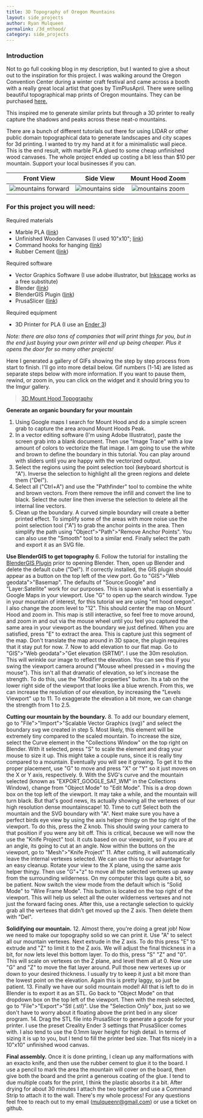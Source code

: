 ```yaml
---
title: 3D Topography of Oregon Mountains
layout: side_projects
author: Ryan Mulqueen
permalink: /3d_mthood/
category: side_projects
---
```


### Introduction

Not to go full cooking blog in my description, but I wanted to give a shout out to the inspiration for this project. I was walking around the Oregon Convention Center during a winter craft festival and came across a booth with a really great local artist that goes by TimPlusApril. There were selling beautiful topographical map prints of Oregon mountains. They can be purchased [here.](https://www.etsy.com/listing/491138531/oregon-mountains-topographic-map-art?gpla=1&gao=1&&utm_source=google&utm_medium=cpc&utm_campaign=shopping_us_-art_and_collectibles&utm_custom1=_k_Cj0KCQjwxJqHBhC4ARIsAChq4auyhaJXLQ4InKe10-dtyfBzqeF02XTUXafrZDXcosWE-Pq_1SdbBx4aAkRiEALw_wcB_k_&utm_content=go_12665398257_121762925993_511610210343_aud-1184785539738:pla-314954651933_c__491138531_102375588&utm_custom2=12665398257&gclid=Cj0KCQjwxJqHBhC4ARIsAChq4auyhaJXLQ4InKe10-dtyfBzqeF02XTUXafrZDXcosWE-Pq_1SdbBx4aAkRiEALw_wcB)

This inspired me to generate similar prints but through a 3D printer to really capture the shadows and peaks across these neat-o mountains.

There are a bunch of different tutorials out there for using LIDAR or other public domain topographical data to generate landscapes and city scapes for 3d printing. I wanted to try my hand at it for a minimalistic wall piece.
This is the end result, with marble PLA glued to some cheap unfinished wood canvases. The whole project ended up costing a bit less than $10 per mountain. Support your local businesses if you can. 

Front View             |  Side View         | Mount Hood Zoom        
:-------------------------:|:-------------------------:|:-------------------------:
![mountains forward](/assets/images/mt_1.jpg) |  ![mountains side](/assets/images/mt_2.jpg)  | ![mountains zoom](/assets/images/mt_3.jpg)

### For this project you will need:
Required materials
- Marble PLA ([link](https://www.amazon.com/Filament-Printing-Printer-Materials-CC3D/dp/B07P8YTQB5/ref=asc_df_B07P8YTQB5/?tag=hyprod-20&linkCode=df0&hvadid=366410018054&hvpos=&hvnetw=g&hvrand=14439563713112049163&hvpone=&hvptwo=&hvqmt=&hvdev=c&hvdvcmdl=&hvlocint=&hvlocphy=9061081&hvtargid=pla-791322433906&psc=1&tag=&ref=&adgrpid=83059705144&hvpone=&hvptwo=&hvadid=366410018054&hvpos=&hvnetw=g&hvrand=14439563713112049163&hvqmt=&hvdev=c&hvdvcmdl=&hvlocint=&hvlocphy=9061081&hvtargid=pla-791322433906)) 
- Unfinished Wooden Canvases (I used 10"x10"; [link](https://www.dickblick.com/products/blick-super-value-wood-panel-packs/?clickTracking=true&wmcp=pla&wmcid=items&wmckw=07061-1608&gclid=Cj0KCQjwxJqHBhC4ARIsAChq4avVZf8adbKHumjeqGcknYRuoJ7rSoHcb4mYJD6Mik7LKAmOusKN1PkaAiOwEALw_wcB))
- Command hooks for hanging ([link](https://www.amazon.com/Command-Refill-Strips-20-Strips-GP023-20NA/dp/B0751VFF2P/ref=asc_df_B0751VFF2P/?tag=hyprod-20&linkCode=df0&hvadid=216767797588&hvpos=&hvnetw=g&hvrand=260589061927985121&hvpone=&hvptwo=&hvqmt=&hvdev=c&hvdvcmdl=&hvlocint=&hvlocphy=9061081&hvtargid=pla-378361647076&psc=1))
- Rubber Cement ([link](https://www.amazon.com/Elmers-E904-Rubber-Cement-Repositionable/dp/B0141N3080/ref=asc_df_B0141N3080/?tag=hyprod-20&linkCode=df0&hvadid=507811518192&hvpos=&hvnetw=g&hvrand=5812764656112191763&hvpone=&hvptwo=&hvqmt=&hvdev=c&hvdvcmdl=&hvlocint=&hvlocphy=9061081&hvtargid=pla-1404327488832&psc=1))

Required software
- Vector Graphics Software (I use adobe illustrator, but [Inkscape](https://inkscape.org/) works as a free substitute)
- Blender ([link](https://www.blender.org/))
- BlenderGIS Plugin ([link](https://github.com/domlysz/BlenderGIS))
- PrusaSlicer ([link](https://www.prusa3d.com/prusaslicer/))

Required equipment
- 3D Printer for PLA (I use an [Ender 3](https://creality3d.shop/collections/3d-printer/products/creality-ender-3-3d-printer-economic-ender-diy-kits-with-resume-printing-function-v-slot-prusa-i3-220x220x250mm?gclid=Cj0KCQjwxJqHBhC4ARIsAChq4asvRZ1SKO8cVchx7G2DKHLPPB9m-PO0wEoWOUzAHXSXHzCbH6eKcekaAoMEEALw_wcB))

*Note: there are also tons of companies that will print things for you, but in the end just buying your own printer will end up being cheaper. Plus it opens the door for so many other projects!*

Here I generated a gallery of GIFs showing the step by step process from start to finish. I'll go into more detail below.
Gif numbers (1-14) are listed as separate steps below with more information. If you want to pause them, rewind, or zoom in, you can click on the widget and it should bring you to the Imgur gallery.

<blockquote class="imgur-embed-pub" lang="en" data-id="a/sZ8jhwG"  ><a href="//imgur.com/a/sZ8jhwG">3D Mount Hood Topography</a></blockquote><script async src="//s.imgur.com/min/embed.js" charset="utf-8"></script>

 **Generate an organic boundary for your mountain**
1. Using Google maps I search for Mount Hood and do a simple screen grab to capture the area around Mount Hoods Peak.
2. In a vector editing software (I'm using Adobe Illustrator), paste the screen grab into a blank document. Then use "Image Trace" with a low amount of colors to vectorize the flat image. I am going to use the white and brown to define the boundary in this tutorial. You can play around with sliders until you are happy with the vectorized output.
3. Select the regions using the point selection tool (keyboard shortcut is "A"). Inverse the selection to highlight all the green regions and delete them ("Del").
4. Select all ("Ctrl+A") and use the "Pathfinder" tool to combine the white and brown vectors. From there remove the infill and convert the line to black. Select the outer line then inverse the selection to delete all the internal line vectors.
5. Clean up the boundary. A curved simple boundary will create a better printed effect. To simplify some of the areas with more noise use the point selection tool ("A") to grab the anchor points in the area. Then simplify the path using "Object">"Path">"Remove Anchor Points". You can also use the "Smooth" tool to a similar end. Finally select the path and export it as an SVG file.

 **Use BlenderGIS to get topography**
6. Follow the tutorial for installing the [BlenderGIS Plugin](https://github.com/domlysz/BlenderGIS/wiki/Install-and-usage) prior to opening Blender. Then, open up Blender and delete the default cube ("Del"). If correctly installed, the GIS plugin should appear as a button on the top left of the view port. Go to "GIS">"Web geodata">"Basemap". The defaults of "Source:Google" and "Layer:Satellite" work for our purposes. This is spawn what is essentially a Google Maps in your viewport. Use "G" to open up the search window. Type in your mountain of interest, for this tutorial we are using "mt hood oregon". I also change the zoom level to "12". This should center the map on Mount Hood and zoom in. This map is still interactive, so feel free to move around, and zoom in and out via the mouse wheel until you feel you captured the same area in your viewport as the boundary we just defined. When you are satisfied, press "E" to extract the area. This is capture just this segment of the map. Don't translate the map around in 3D space, the plugin requires that it stay put for now.
7. Now to add elevation to our flat map. Go to "GIS">"Web geodata">"Get elevation (SRTM)". I use the 30m resolution. This will wrinkle our image to reflect the elevation. You can see this if you swing the viewport camera around ("Mouse wheel pressed in + moving the mouse"). This isn't all that dramatic of elevation, so let's increase the strength. To do this, use the "Modifier properties" button. Its a tab on the lower right side of the viewport that looks like a blue wrench. From this, we can increase the resolution of our elevation, by increasing the "Levels Viewport" up to 11. To exaggerate the elevation a bit more, we can change the strength from 1 to 2.5.

 **Cutting our mountain by the boundary.**
8. To add our boundary element, go to "File">"Import">"Scalable Vector Graphics (svg)" and select the boundary svg we created in step 5. Most likely, this element will be extremely tiny compared to the scaled mountain. To increase the size, select the Curve element in the "Collections Window" on the top right on Blender. With it selected, press "S" to scale the element and drag your mouse to size it up. This might take a couple runs, since it is really tiny compared to a mountain. Eventually you will see it growing. To get it to the proper placement, use "G" to move and press "X" or "Y" so it just moves on the X or Y axis, respectively.
9. With the SVG's curve and the mountain selected (known as "EXPORT_GOOGLE_SAT_WM" in the Collections Window), change from "Object Mode" to "Edit Mode". This is a drop down box on the top left of the viewport. It may take a while, and the mountain will turn black. But that's good news, its actually showing all the vertexes of our high resolution dense mountainscape!
10. Time to cut! Select both the mountain and the SVG boundary with "A". Next make sure you have a perfect birds eye view by using the axis helper thingy on the top right of the viewport. To do this, press the Z knob. This should swing your camera to that position if you were any bit off. This is critical, because we will now the use the "Knife Project" tool. It cuts based on our viewpoint, so if you are at an angle, its going to cut at an angle. Now within the buttons on the viewport, go to "Mesh">"Knife Project"
11. After cutting, it will automatically leave the internal vertexes selected. We can use this to our advantage for an easy cleanup. Rotate your view to the X plane, using the same axis helper thingy. Then use "G"+"z" to move all the selected vertexes up away from the surrounding wilderness. On my computer this lags quite a bit, so be patient. Now switch the view mode from the default which is "Solid Mode" to "Wire Frame Mode". This button is located on the top right of the viewport. This will help us select all the outer wilderness vertexes and not just the forward facing ones. After this, use a rectangle selection to quickly grab all the vertexes that didn't get moved up the Z axis. Then delete them with "Del".

 **Solidifying our mountain.**
12. Almost there, you're doing a great job! Now we need to make our topography solid so we can print it. Use "A" to select all  our mountain vertexes. Next extrude in the Z axis. To do this press "E" to extrude and "Z" to limit it to the Z axis. We will adjust the final thickness in a bit, for now lets level this bottom layer. To do this, press "S" "Z" and "0". This will scale on vertexes on the Z plane, and level them all at 0. Now use "G" and "Z" to move the flat layer around. Pull those new vertexes up or down to your desired thickness. I usually try to keep it just a bit more than the lowest point on the elevation. Again this is pretty laggy, so just be patient.
13. Finally we have our solid mountain model! All that is left to do in Blender is to export it as an STL. Go back to "Object Mode" on that dropdown box on the top left of the viewport. Then with the mesh selected, go to "File">"Export">"Stl (.stl)". Use the "Selection Only" box, just so we don't have to worry about it floating above the print bed in any slicer program.
14. Drag the STL file into PrusaSlicer to generate a gcode for your printer. I use the preset Creality Ender 3 settings that PrusaSlicer comes with. I also tend to use the 0.1mm layer height for high detail. In terms of sizing it is up to you, but I tend to fill the printer bed size. That fits nicely in a 10"x10" unfinished wood canvas.

 **Final assembly.**
Once it is done printing, I clean up any malformations with an exacto knife, and then use the rubber cement to glue it to the board. I use a pencil to mark the area the mountain will cover on the board, then give both the board and the print a generous coating of the glue. I tend to due multiple coats for the print, I think the plastic absorbs it a bit. After drying for about 30 minutes I attach the two together and use a Command Strip to attach it to the wall. There's my whole process! For any questions feel free to reach out to my email (mulqueenr@gmail.com) or use a ticket on github. 